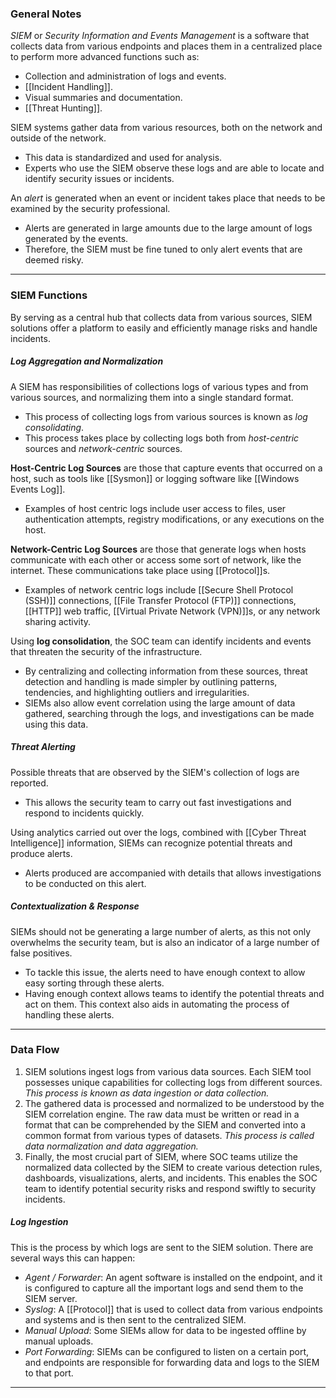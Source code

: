 ### General Notes

_SIEM_ or _Security Information and Events Management_ is a software that collects data from various endpoints and places them in a centralized place to perform more advanced functions such as:
- Collection and administration of logs and events.
- [[Incident Handling]].
- Visual summaries and documentation.
- [[Threat Hunting]].

SIEM systems gather data from various resources, both on the network and outside of the network.
- This data is standardized and used for analysis.
- Experts who use the SIEM observe these logs and are able to locate and identify security issues or incidents.

An _alert_ is generated when an event or incident takes place that needs to be examined by the security professional.
- Alerts are generated in large amounts due to the large amount of logs generated by the events.
- Therefore, the SIEM must be fine tuned to only alert events that are deemed risky.

---
### SIEM Functions

By serving as a central hub that collects data from various sources, SIEM solutions offer a platform to easily and efficiently manage risks and handle incidents.

##### Log Aggregation and Normalization

A SIEM has responsibilities of collections logs of various types and from various sources, and normalizing them into a single standard format.
- This process of collecting logs from various sources is known as _log consolidating_.
- This process takes place by collecting logs both from *host-centric* sources and *network-centric* sources.

**Host-Centric Log Sources** are those that capture events that occurred on a host, such as tools like [[Sysmon]] or logging software like [[Windows Events Log]].
- Examples of host centric logs include user access to files, user authentication attempts, registry modifications, or any executions on the host.

**Network-Centric Log Sources** are those that generate logs when hosts communicate with each other or access some sort of network, like the internet. These communications take place using [[Protocol]]s.
- Examples of network centric logs include [[Secure Shell Protocol (SSH)]] connections, [[File Transfer Protocol (FTP)]] connections, [[HTTP]] web traffic, [[Virtual Private Network (VPN)]]s, or any network sharing activity.

Using **log consolidation**, the SOC team can identify incidents and events that threaten the security of the infrastructure.
- By centralizing and collecting information from these sources, threat detection and handling is made simpler by outlining patterns, tendencies, and highlighting outliers and irregularities.
- SIEMs also allow event correlation using the large amount of data gathered, searching through the logs, and investigations can be made using this data.

##### Threat Alerting

Possible threats that are observed by the SIEM's collection of logs are reported.
- This allows the security team to carry out fast investigations and respond to incidents quickly.

Using analytics carried out over the logs, combined with [[Cyber Threat Intelligence]] information, SIEMs can recognize potential threats and produce alerts.
- Alerts produced are accompanied with details that allows investigations to be conducted on this alert.

##### Contextualization & Response

SIEMs should not be generating a large number of alerts, as this not only overwhelms the security team, but is also an indicator of a large number of false positives.
- To tackle this issue, the alerts need to have enough context to allow easy sorting through these alerts.
- Having enough context allows teams to identify the potential threats and act on them. This context also aids in automating the process of handling these alerts.

---
### Data Flow

1. SIEM solutions ingest logs from various data sources. Each SIEM tool possesses unique capabilities for collecting logs from different sources. _This process is known as data ingestion or data collection._
2. The gathered data is processed and normalized to be understood by the SIEM correlation engine. The raw data must be written or read in a format that can be comprehended by the SIEM and converted into a common format from various types of datasets. _This process is called data normalization and data aggregation._
3. Finally, the most crucial part of SIEM, where SOC teams utilize the normalized data collected by the SIEM to create various detection rules, dashboards, visualizations, alerts, and incidents. This enables the SOC team to identify potential security risks and respond swiftly to security incidents.

##### Log Ingestion

This is the process by which logs are sent to the SIEM solution. There are several ways this can happen:
- *Agent / Forwarder*: An agent software is installed on the endpoint, and it is configured to capture all the important logs and send them to the SIEM server.
- *Syslog*: A [[Protocol]] that is used to collect data from various endpoints and systems and is then sent to the centralized SIEM.
- *Manual Upload*: Some SIEMs allow for data to be ingested offline by manual uploads.
- *Port Forwarding*: SIEMs can be configured to listen on a certain port, and endpoints are responsible for forwarding data and logs to the SIEM to that port.

---
